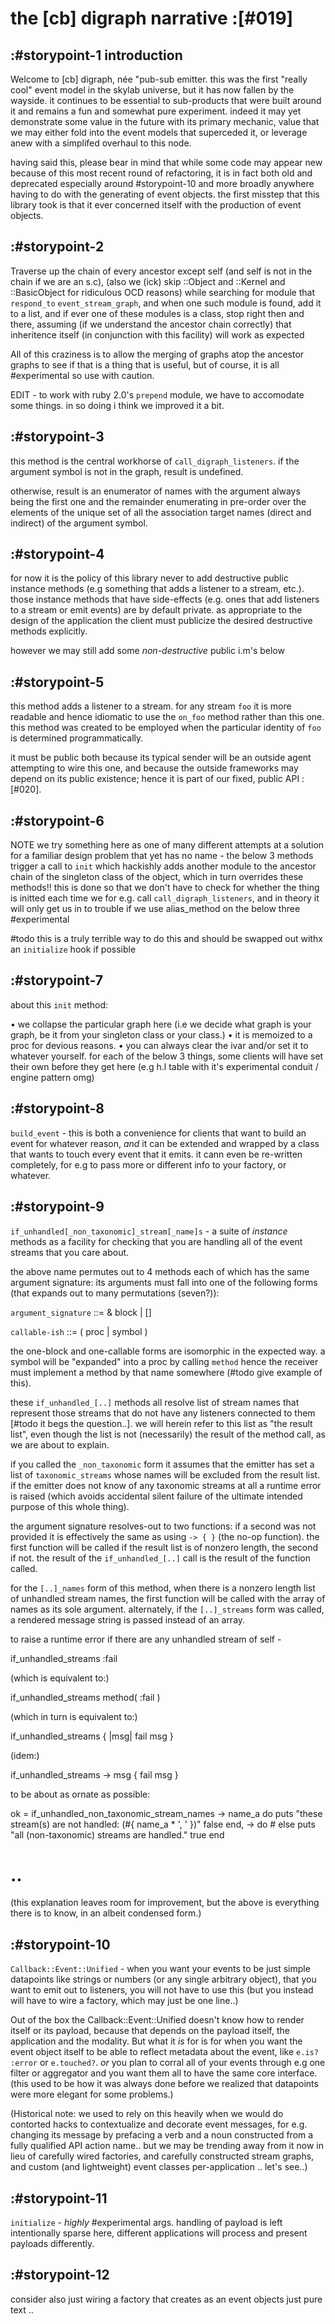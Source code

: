 # the [cb] digraph narrative :[#019]

## :#storypoint-1  introduction

Welcome to [cb] digraph, née "pub-sub emitter. this was the first "really cool" event model in
the skylab universe, but it has now fallen by the wayside. it continues to be
essential to sub-products that were built around it and remains a fun
and somewhat pure experiment. indeed it may yet demonstrate some value in the
future with its primary mechanic, value that we may either fold into the event
models that superceded it, or leverage anew with a simplifed overhaul to
this node.

having said this, please bear in mind that while some code may appear new
because of this most recent round of refactoring, it is in fact both old
and deprecated especially around #storypoint-10 and more broadly anywhere
having to do with the generating of event objects. the first misstep that
this library took is that it ever concerned itself with the production of
event objects.


## :#storypoint-2

Traverse up the chain of every ancestor except self (and self is not in the
chain if we are an s.c), (also we (ick) skip ::Object and ::Kernel and
::BasicObject for ridiculous OCD reasons) while searching for module that
`respond_to` `event_stream_graph`, and when one such module is found, add it
to a list, and if ever one of these modules is a class, stop right then and
there, assuming (if we understand the ancestor chain correctly) that
inheritence itself (in conjunction with this facility) will work as expected

All of this craziness is to allow the merging of graphs atop the ancestor
graphs to see if that is a thing that is useful, but of course, it is all
#experimental so use with caution.

EDIT - to work with ruby 2.0's `prepend` module, we have to accomodate some
things. in so doing i think we improved it a bit.


## :#storypoint-3

this method is the central workhorse of `call_digraph_listeners`. if the argument symbol is not
in the graph, result is undefined.

otherwise, result is an enumerator of names with the argument always being the
first one and the remainder enumerating in pre-order over the elements of the
unique set of all the association target names (direct and indirect) of the
argument symbol.


## :#storypoint-4

for now it is the policy of this library never to add destructive public
instance methods (e.g something that adds a listener to a stream, etc.). those
instance methods that have side-effects (e.g. ones that add listeners to a
stream or emit events) are by default private. as appropriate to the design
of the application the client must publicize the desired destructive methods
explicitly.

however we may still add some *non-destructive* public i.m's below


## :#storypoint-5

this method adds a listener to a stream. for any stream `foo` it is more
readable and hence idiomatic to use the `on_foo` method rather than this one.
this method was created to be employed when the particular identity of `foo`
is determined programmatically.

it must be public both because its typical sender will be an outside agent
attempting to wire this one, and because the outside frameworks may depend on
its public existence; hence it is part of our fixed, public API :[#020].


## :#storypoint-6

NOTE we try something here as one of many different attempts at a solution for
a familiar design problem that yet has no name - the below 3 methods trigger a
call to `init` which hackishly adds another module to the ancestor chain of
the singleton class of the object, which in turn overrides these methods!!
this is done so that we don't have to check for whether the thing is initted
each time we for e.g. call `call_digraph_listeners`, and in theory it will only get us in to
trouble if we use alias_method on the below three #experimental

#todo this is a truly terrible way to do this and should be swapped out withx
 an `initialize` hook if possible


## :#storypoint-7

about this `init` method:

• we collapse the particular graph here (i.e we decide what graph is
  your graph, be it from your singleton class or your class.)
• it is memoized to a proc for devious reasons.
• you can always clear the ivar and/or set it to whatever yourself.
  for each of the below 3 things, some clients will have set their
  own before they get here (e.g h.l table with it's experimental
  conduit / engine pattern omg)


## :#storypoint-8

`build_event` - this is both a convenience for clients that want to
build an event for whatever reason, *and* it can be extended and
wrapped by a class that wants to touch every event that it emits.
it cann even be re-written completely, for e.g to pass more or different
info to your factory, or whatever.


## :#storypoint-9

`if_unhandled[_non_taxonomic]_stream[_name]s` - a suite of *instance* methods
as a facility for checking that you are handling all of the event streams that
you care about.

the above name permutes out to 4 methods each of which has the same argument
signature: its arguments must fall into one of the following forms (that
expands out to many permutations (seven?)):

`argument_signature` ::= & block
                     | <callable-ish> [<callable-ish>]

`callable-ish` ::= ( proc | symbol )

the one-block and one-callable forms are isomorphic in the expected way.
a symbol will be "expanded" into a proc by calling `method` hence the receiver
must implement a method by that name somewhere (#todo give example of this).

these `if_unhandled_[..]` methods all resolve list of stream names that
represent those streams that do not have any listeners connected to them
[#todo it begs the question..]. we will herein refer to this list as
"the result list", even though the list is not (necessarily) the result of the
method call, as we are about to explain.

if you called the `_non_taxonomic` form it assumes that the emitter has set a
list of `taxonomic_streams` whose names will be excluded from the result list.
if the emitter does not know of any taxonomic streams at all a runtime error
is raised (which avoids accidental silent failure of the ultimate intended
purpose of this whole thing).

the argument signature resolves-out to two functions: if a second
<callable-ish> was not provided it is effectively the same as using `-> { }`
(the no-op function). the first function will be called if the result list is
of nonzero length, the second if not. the result of the `if_unhandled_[..]`
call is the result of the function called.

for the `[..]_names` form of this method, when there is a nonzero length list
of unhandled stream names, the first function will be called with the array
of names as its sole argument. alternately, if the `[..]_streams` form was
called, a rendered message string is passed instead of an array.

to raise a runtime error if there are any unhandled stream of self -

  if_unhandled_streams :fail

(which is equivalent to:)

  if_unhandled_streams method( :fail )

(which in turn is equivalent to:)

  if_unhandled_streams { |msg| fail msg }

(idem:)

  if_unhandled_streams -> msg { fail msg }

to be about as ornate as possible:

  ok = if_unhandled_non_taxonomic_stream_names -> name_a do
    puts "these stream(s) are not handled: (#{ name_a * ', ' })"
    false
  end, -> do  # else
    puts "all (non-taxonomic) streams are handled."
    true
  end
  # ..

(this explanation leaves room for improvement, but the above is
everything there is to know, in an albeit condensed form.)


## :#storypoint-10

`Callback::Event::Unified` - when you want your events to be just simple
datapoints like strings or numbers (or any single arbitrary object),
that you want to emit out to listeners, you will not have to use this
(but you instead will have to wire a factory, which may just be one line..)

Out of the box the Callback::Event::Unified doesn't know how to render
itself or its payload, because that depends on the payload itself,
the application and the modality. But what it *is* for is for when
you want the event object itself to be able to reflect metadata
about the event, like `e.is? :error` or `e.touched?`. *or* you plan
to corral all of your events through e.g one filter or aggregator
and you want them all to have the same core interface. (this used to
be how it was always done before we realized that datapoints were
more elegant for some problems.)

(Historical note: we used to rely on this heavily when we would do
contorted hacks to contextualize and decorate event messages, for e.g.
changing its message by prefacing a verb and a noun constructed from
a fully qualified API action name.. but we may be trending away from
it now in lieu of carefully wired factories, and carefully constructed
stream graphs, and custom (and lightweight) event classes per-application
.. let's see..)


## :#storypoint-11

`initialize` - *highly* #experimental args. handling of payload is left
intentionally sparse here, different applications will process and
present payloads differently.


## :#storypoint-12

consider also just wiring a factory that creates as an event objects just
pure text ..
